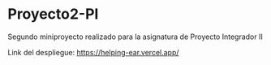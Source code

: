 # Proyecto2-PI
Segundo miniproyecto realizado para la asignatura de Proyecto Integrador II

Link del despliegue: https://helping-ear.vercel.app/
